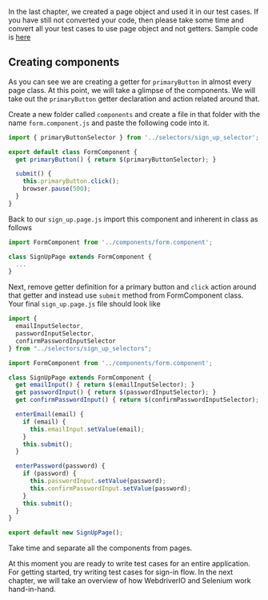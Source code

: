 In the last chapter, we created a page object and used it in our test cases. If you have still not converted your code, then please take some time and convert all your test cases to use page object and not getters. Sample code is [here](https://github.com/bigbinary/learn-webdriverio-book/blob/master/book/miscellaneous.md)

## Creating components

As you can see we are creating a getter for `primaryButton` in almost every page class. At this point, we will take a glimpse of the components.
We will take out the `primaryButton` getter declaration and action related around that.

Create a new folder called `components` and create a file in that folder with the name `form.component.js` and paste the following code into it.

```js
import { primaryButtonSelector } from '../selectors/sign_up_selector';

export default class FormComponent {
  get primaryButton() { return $(primaryButtonSelector); }

  submit() {
    this.primaryButton.click();
    browser.pause(500);
  }
}
```

Back to our `sign_up.page.js` import this component and inherent in class as follows

```js
import FormComponent from '../components/form.component';

class SignUpPage extends FormComponent {
  ...
}
```

Next, remove getter definition for a primary button and `click` action around that getter and instead use `submit` method from FormComponent class. Your final `sign_up.page.js` file should look like

```js
import {
  emailInputSelector,
  passwordInputSelector,
  confirmPasswordInputSelector
} from "../selectors/sign_up_selectors";

import FormComponent from '../components/form.component';

class SignUpPage extends FormComponent {
  get emailInput() { return $(emailInputSelector); }
  get passwordInput() { return $(passwordInputSelector); }
  get confirmPasswordInput() { return $(confirmPasswordInputSelector); }

  enterEmail(email) {
    if (email) {
      this.emailInput.setValue(email);
    }
    this.submit();
  }

  enterPassword(password) {
    if (password) {
      this.passwordInput.setValue(password);
      this.confirmPasswordInput.setValue(password);
    }
    this.submit();
  }
}

export default new SignUpPage();
```

Take time and separate all the components from pages.

At this moment you are ready to write test cases for an entire application. For getting started, try writing test cases for sign-in flow. In the next chapter, we will take an overview of how WebdriverIO and Selenium work hand-in-hand.
